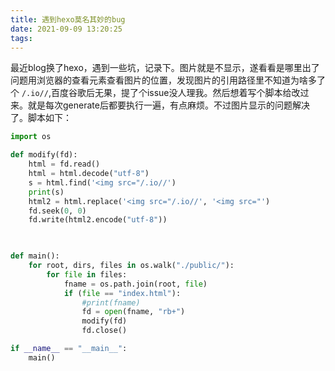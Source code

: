 ```yaml
---
title: 遇到hexo莫名其妙的bug
date: 2021-09-09 13:20:25
tags:
---
```


最近blog换了hexo，遇到一些坑，记录下。图片就是不显示，遂看看是哪里出了问题用浏览器的查看元素查看图片的位置，发现图片的引用路径里不知道为啥多了个 `/.io//`,百度谷歌后无果，提了个issue没人理我。然后想着写个脚本给改过来。就是每次generate后都要执行一遍，有点麻烦。不过图片显示的问题解决了。脚本如下：

```python
import os

def modify(fd):
    html = fd.read()
    html = html.decode("utf-8")
    s = html.find('<img src="/.io//')
    print(s)
    html2 = html.replace('<img src="/.io//', '<img src="')
    fd.seek(0, 0)
    fd.write(html2.encode("utf-8"))

    

def main():
    for root, dirs, files in os.walk("./public/"):
        for file in files:
            fname = os.path.join(root, file)
            if (file == "index.html"):
                #print(fname)
                fd = open(fname, "rb+")
                modify(fd)
                fd.close()

if __name__ == "__main__":
    main()
```
